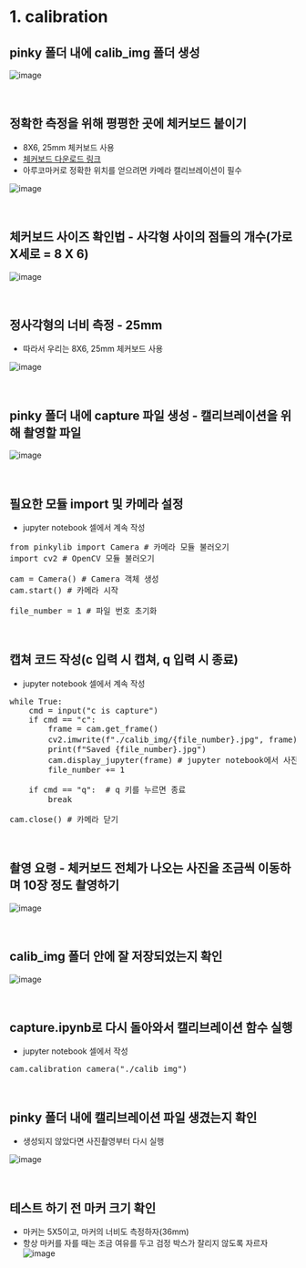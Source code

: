 # 1. calibration
## pinky 폴더 내에 calib_img 폴더 생성
![image](https://github.com/pinklab-art/pinky_study/blob/main/picture/pinky_blue/image11.png)

<br>

## 정확한 측정을 위해 평평한 곳에 체커보드 붙이기
- 8X6, 25mm 체커보드 사용
- [체커보드 다운로드 링크](https://raw.githubusercontent.com/MarkHedleyJones/markhedleyjones.github.io/master/media/calibration-checkerboard-collection/Checkerboard-A4-25mm-8x6.pdf)
- 아루코마커로 정확한 위치를 얻으려면 카메라 캘리브레이션이 필수

![image](https://github.com/pinklab-art/pinky_study/blob/main/picture/pinky_blue/image12.png)

<br>

## 체커보드 사이즈 확인법 - 사각형 사이의 점들의 개수(가로X세로 = 8 X 6) 
![image](https://github.com/pinklab-art/pinky_study/blob/main/picture/pinky_blue/image13.png)

<br>

## 정사각형의 너비 측정 - 25mm
- 따라서 우리는 8X6, 25mm 체커보드 사용

![image](https://github.com/pinklab-art/pinky_study/blob/main/picture/pinky_blue/image14.png)

<br>

## pinky 폴더 내에 capture 파일 생성 - 캘리브레이션을 위해 촬영할 파일

![image](https://github.com/pinklab-art/pinky_study/blob/main/picture/pinky_blue/image15.png)

<br>

## 필요한 모듈 import 및 카메라 설정
- jupyter notebook 셀에서 계속 작성
 
<pre>from pinkylib import Camera # 카메라 모듈 불러오기
import cv2 # OpenCV 모듈 불러오기

cam = Camera() # Camera 객체 생성
cam.start() # 카메라 시작

file_number = 1 # 파일 번호 초기화</pre>

<br>

## 캡쳐 코드 작성(c 입력 시 캡쳐, q 입력 시 종료)
- jupyter notebook 셀에서 계속 작성

<pre>while True:
    cmd = input("c is capture")
    if cmd == "c":
        frame = cam.get_frame()
        cv2.imwrite(f"./calib_img/{file_number}.jpg", frame) # 사진 저장
        print(f"Saved {file_number}.jpg")
        cam.display_jupyter(frame) # jupyter notebook에서 사진 확인
        file_number += 1
    
    if cmd == "q":  # q 키를 누르면 종료
        break

cam.close() # 카메라 닫기</pre>

<br>

## 촬영 요령 - 체커보드 전체가 나오는 사진을 조금씩 이동하며 10장 정도 촬영하기 
![image](https://github.com/pinklab-art/pinky_study/blob/main/picture/pinky_blue/image18.png)

<br>

## calib_img 폴더 안에 잘 저장되었는지 확인
![image](https://github.com/pinklab-art/pinky_study/blob/main/picture/pinky_blue/image19.png)

<br>

## capture.ipynb로 다시 돌아와서 캘리브레이션 함수 실행 
- jupyter notebook 셀에서 작성

<pre>cam.calibration_camera("./calib_img")</pre>

<br>

## pinky 폴더 내에 캘리브레이션 파일 생겼는지 확인
- 생성되지 않았다면 사진촬영부터 다시 실행

![image](https://github.com/pinklab-art/pinky_study/blob/main/picture/pinky_blue/image21.png)

<br>

## 테스트 하기 전 마커 크기 확인
- 마커는 5X5이고, 마커의 너비도 측정하자(36mm)
- 항상 마커를 자를 때는 조금 여유를 두고 검정 박스가 잘리지 않도록 자르자
![image](https://github.com/pinklab-art/pinky_study/blob/main/picture/pinky_blue/image23.png)

<br>
